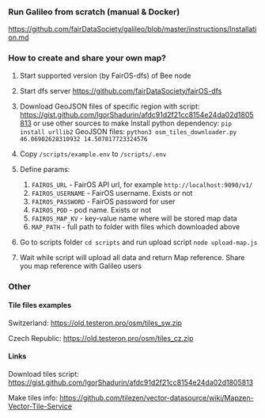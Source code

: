 ### Run Galileo from scratch (manual & Docker)

https://github.com/fairDataSociety/galileo/blob/master/instructions/Installation.md

### How to create and share your own map?

1) Start supported version (by FairOS-dfs) of Bee node

2) Start dfs server https://github.com/fairDataSociety/fairOS-dfs

3) Download GeoJSON files of specific region with script: https://gist.github.com/IgorShadurin/afdc91d2f21cc8154e24da02d1805813 or use other sources to make 
Install python dependency: ```pip install urllib2```
GeoJSON files: ```python3 osm_tiles_downloader.py 46.06902628310932 14.507817723324576```

4) Copy `/scripts/example.env` to `/scripts/.env`
5) Define params:
   1) `FAIROS_URL` - FairOS API url, for example `http://localhost:9090/v1/`
   2) `FAIROS_USERNAME` - FairOS username. Exists or not
   3) `FAIROS_PASSWORD` - FairOS password for user
   4) `FAIROS_POD` - pod name. Exists or not
   5) `FAIROS_MAP_KV` - key-value name where will be stored map data
   6) `MAP_PATH` - full path to folder with files which downloaded above

6) Go to scripts folder `cd scripts` and run upload script `node upload-map.js`
7) Wait while script will upload all data and return Map reference. Share you map reference with Galileo users

### Other

#### Tile files examples

Switzerland: https://old.testeron.pro/osm/tiles_sw.zip

Czech Republic: https://old.testeron.pro/osm/tiles_cz.zip

#### Links

Download tiles script: https://gist.github.com/IgorShadurin/afdc91d2f21cc8154e24da02d1805813

Make tiles info: https://github.com/tilezen/vector-datasource/wiki/Mapzen-Vector-Tile-Service
